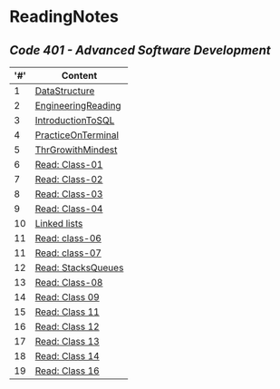 # ReadingNotes

## *Code 401 - Advanced Software Development*

| '#'  | Content |
| ------------- | ------------- |
|  1  | [DataStructure](./Code401/DataStructure.md)  |
|  2  | [EngineeringReading](./Code401/EngineeringReadings.md) |
|  3  | [IntroductionToSQL](./Code401/IntroductionToSQL.md) |
|  4  | [PracticeOnTerminal](./Code401/TerminalPractice.md) |
|  5  | [ThrGrowithMindest](./Code401/GrowthMindest.md) |
|  6  | [Read: Class-01](./Code401/Class-01.md) |
|  7  | [Read: Class-02](./Code401/Class-02.md) |
|  8  | [Read: Class-03](./Code401/Class-03.md) |
|  9  | [Read: Class-04](./Code401/Class-04.md) |
|  10  | [Linked lists](./Code401/Linked-lists) |
|  11  | [Read: class-06](./Code401/Class-06.md) |
|  11  | [Read: class-07](./Code401/Class-07.md) |
|  12  | [Read: StacksQueues](./Code401/StacksQueues.md) |
|  13  | [Read: Class-08](./Code401/Class-08.md) |
|  14  | [Read: Class 09](./Code401/Class-09.md) |
|  15  | [Read: Class 11](./Code401/Class-11.md) |
|  16  | [Read: Class 12](./Code401/Class-12.md) |
|  17  | [Read: Class 13](./Code401/Class-13.md) |
|  18  | [Read: Class 14](./Code401/Class-14.md) |
|  19  | [Read: Class 16](./Code401/Class-16.md) |




